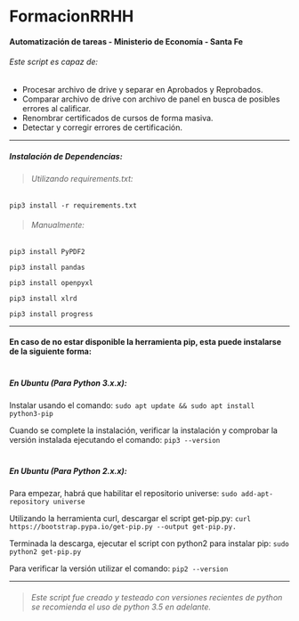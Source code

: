 # FormacionRRHH
#### Automatización de tareas - Ministerio de Economía - Santa Fe

###### Este script es capaz de:
- Procesar archivo de drive y separar en Aprobados y Reprobados.
- Comparar archivo de drive con archivo de panel en busca de posibles errores al calificar.
- Renombrar certificados de cursos de forma masiva.
- Detectar y corregir errores de certificación.

------------


##### Instalación de Dependencias:

> ###### Utilizando requirements.txt:
`pip3 install -r requirements.txt`

> ###### Manualmente:
`pip3 install PyPDF2`

`pip3 install pandas`

`pip3 install openpyxl`

`pip3 install xlrd`

`pip3 install progress`

------------

#### En caso de no estar disponible la herramienta pip, esta puede instalarse de la siguiente forma:

# 


##### En Ubuntu (Para Python 3.x.x):
Instalar usando el comando:
`sudo apt update && sudo apt install python3-pip`

Cuando se complete la instalación, verificar la instalación y comprobar la versión instalada ejecutando el comando:
`pip3 --version`

# 


##### En Ubuntu (Para Python 2.x.x):
Para empezar, habrá que habilitar el repositorio universe:
`sudo add-apt-repository universe`

 Utilizando la herramienta curl, descargar el script get-pip.py:
 `curl https://bootstrap.pypa.io/get-pip.py --output get-pip.py.`
 
 Terminada la descarga, ejecutar el script con python2 para instalar pip:
 `sudo python2 get-pip.py`
 
 Para verificar la versión utilizar el comando:
 `pip2 --version`


------------


> ###### Este script fue creado y testeado con versiones recientes de python se recomienda el uso de python 3.5 en adelante.


